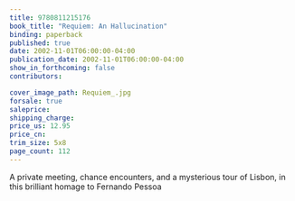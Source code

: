 ```yaml
---
title: 9780811215176
book_title: "Requiem: An Hallucination"
binding: paperback
published: true
date: 2002-11-01T06:00:00-04:00
publication_date: 2002-11-01T06:00:00-04:00
show_in_forthcoming: false
contributors:

cover_image_path: Requiem_.jpg
forsale: true
saleprice:
shipping_charge:
price_us: 12.95
price_cn:
trim_size: 5x8
page_count: 112
---
```

A private meeting, chance encounters, and a mysterious tour of Lisbon, in this brilliant homage to Fernando Pessoa

